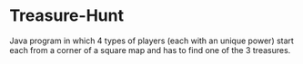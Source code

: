 # Treasure-Hunt
Java program in which 4 types of players (each with an unique power) start each from a corner of a square map and has to find one of the 3 treasures.
